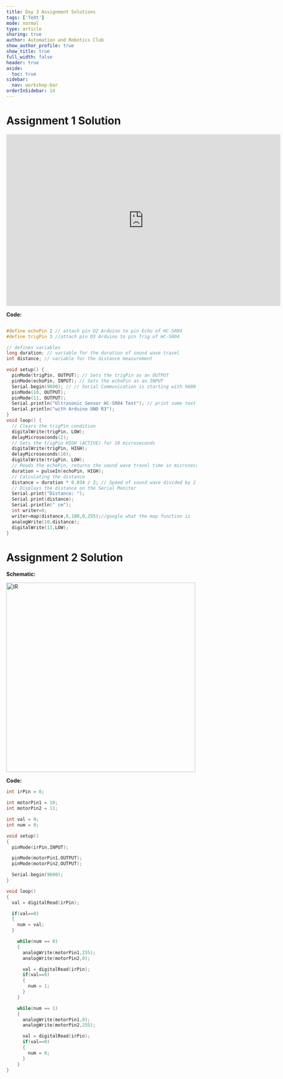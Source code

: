 ```yaml
---
title: Day 3 Assignment Solutions
tags: ['TeXt']
mode: normal
type: article
sharing: true
author: Automation and Robotics Club
show_author_profile: true
show_title: true
full_width: false
header: true
aside:
  toc: true
sidebar:
  nav: workshop-bar
orderInSidebar: 14
---
```


<TOCInline toc={props.toc} toHeading={2} asDisclosure />

# Assignment 1 Solution

<iframe width="725" height="453" src="https://www.tinkercad.com/embed/ackUdSH6CMH?editbtn=1" frameborder="0" marginwidth="0" marginheight="0" scrolling="no"></iframe>

**Code:**

```c++

#define echoPin 2 // attach pin D2 Arduino to pin Echo of HC-SR04
#define trigPin 3 //attach pin D3 Arduino to pin Trig of HC-SR04

// defines variables
long duration; // variable for the duration of sound wave travel
int distance; // variable for the distance measurement

void setup() {
  pinMode(trigPin, OUTPUT); // Sets the trigPin as an OUTPUT
  pinMode(echoPin, INPUT); // Sets the echoPin as an INPUT
  Serial.begin(9600); // // Serial Communication is starting with 9600 of baudrate speed
  pinMode(10, OUTPUT);
  pinMode(11, OUTPUT);
  Serial.println("Ultrasonic Sensor HC-SR04 Test"); // print some text in Serial Monitor
  Serial.println("with Arduino UNO R3");
}
void loop() {
  // Clears the trigPin condition
  digitalWrite(trigPin, LOW);
  delayMicroseconds(2);
  // Sets the trigPin HIGH (ACTIVE) for 10 microseconds
  digitalWrite(trigPin, HIGH);
  delayMicroseconds(10);
  digitalWrite(trigPin, LOW);
  // Reads the echoPin, returns the sound wave travel time in microseconds
  duration = pulseIn(echoPin, HIGH);
  // Calculating the distance
  distance = duration * 0.034 / 2; // Speed of sound wave divided by 2 (go and back)
  // Displays the distance on the Serial Monitor
  Serial.print("Distance: ");
  Serial.print(distance);
  Serial.println(" cm");
  int writer=0;
  writer=map(distance,0,100,0,255);//google what the map function is
  analogWrite(10,distance);
  digitalWrite(11,LOW);
}
```

# Assignment 2 Solution

**Schematic:**

<Image src="/static/assets/images/resources/Day3_Solutions/ass2.png" alt="IR" width='500' height='500' />

**Code:**

```c++
int irPin = 8;

int motorPin1 = 10;
int motorPin2 = 11;

int val = 0;
int num = 0;

void setup()
{
  pinMode(irPin,INPUT);

  pinMode(motorPin1,OUTPUT);
  pinMode(motorPin2,OUTPUT);

  Serial.begin(9600);
}

void loop()
{
  val = digitalRead(irPin);

  if(val==0)
  {
    num = val;
  }

    while(num == 0)
    {
      analogWrite(motorPin1,255);
      analogWrite(motorPin2,0);

      val = digitalRead(irPin);
      if(val==0)
      {
        num = 1;
      }
    }

    while(num == 1)
    {
      analogWrite(motorPin1,0);
      analogWrite(motorPin2,255);

      val = digitalRead(irPin);
      if(val==0)
      {
        num = 0;
      }
    }
}
```
